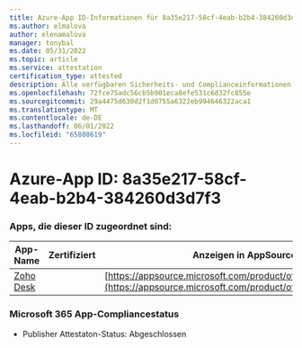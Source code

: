 ```yaml
---
title: Azure-App ID-Informationen für 8a35e217-58cf-4eab-b2b4-384260d3d7f3
ms.author: elmalova
author: elenamalova
manager: tonybal
ms.date: 05/31/2022
ms.topic: article
ms.service: attestation
certification_type: attested
description: Alle verfügbaren Sicherheits- und Complianceinformationen für 8a35e217-58cf-4eab-b2b4-384260d3d7f3.
ms.openlocfilehash: 72fce75adc56cb5b901eca8efe531c6d32fc855e
ms.sourcegitcommit: 29a4475d630d2f1d0755a6322eb994646322aca1
ms.translationtype: MT
ms.contentlocale: de-DE
ms.lasthandoff: 06/01/2022
ms.locfileid: "65808619"
---
```

# <a name="azure-app-id-8a35e217-58cf-4eab-b2b4-384260d3d7f3"></a>Azure-App ID: 8a35e217-58cf-4eab-b2b4-384260d3d7f3


### <a name="apps-associated-with-this-id"></a>Apps, die dieser ID zugeordnet sind:
| **App-Name** | **Zertifiziert** | **Anzeigen in AppSource** |
|--------------|---------------|-----------------------|
| [Zoho Desk](../forward/WA104382044.md) |  | [https://appsource.microsoft.com/product/office/WA104382044](https://appsource.microsoft.com/product/office/WA104382044) |

### <a name="microsoft-365-app-compliance-status"></a>Microsoft 365 App-Compliancestatus
- Publisher Attestaton-Status: Abgeschlossen
